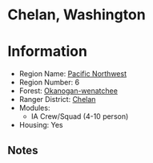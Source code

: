 
Chelan, Washington
==================
  
# Information  
* Region Name: [Pacific Northwest]()  
* Region Number: 6  
* Forest: [Okanogan-wenatchee](http://www.fs.usda.gov/okawen)  
* Ranger District: [Chelan]()  
* Modules:  
  - IA Crew/Squad (4-10 person)  
* Housing: Yes  
  
## Notes

